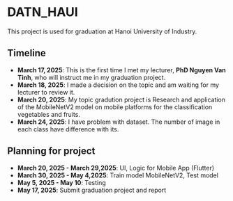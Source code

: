 # DATN_HAUI

This project is used for graduation at Hanoi University of Industry.

## Timeline
- **March 17, 2025**: This is the first time I met my lecturer, **PhD Nguyen Van Tinh**, who will instruct me in my graduation project.
- **March 18, 2025**: I made a decision on the topic and am waiting for my lecturer to review it.
- **March 20, 2025**: My topic gradution project is Research and application of the MobileNetV2 model on mobile platforms for the classification vegetables and fruits.
- **March 24, 2025**: I have problem with dataset. The number of image in each class have difference with its.
## Planning for project 
- **March 20, 2025 - March 29,2025**: UI, Logic for Mobile App (Flutter)
- **March 30, 2025 - May 4,2025**: Train model MobileNetV2, Test model
- **May 5, 2025 - May 10**: Testing
- **May 17, 2025**: Submit graduation project and report 

